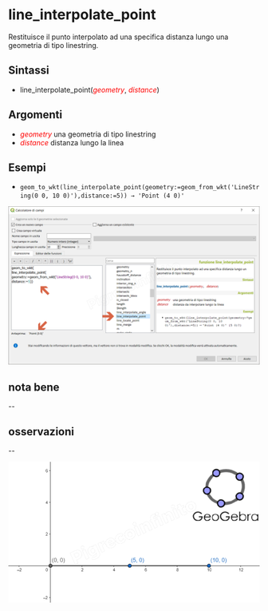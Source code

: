 # line_interpolate_point

Restituisce il punto interpolato ad una specifica distanza lungo una geometria di tipo linestring.

## Sintassi

- line_interpolate_point(_<span style="color:red;">geometry</span>_, _<span style="color:red;">distance</span>_)

## Argomenti

* _<span style="color:red;">geometry</span>_ una geometria di tipo linestring
* _<span style="color:red;">distance</span>_ distanza lungo la linea

## Esempi

* `geom_to_wkt(line_interpolate_point(geometry:=geom_from_wkt('LineString(0 0, 10 0)'),distance:=5)) → 'Point (4 0)'`

![](../../img/geometria/line_interpolate_point/line_interpolate_point1.png)

## nota bene

--

## osservazioni

--

![](../../img/geometria/line_interpolate_point/line_interpolate_point2.png)